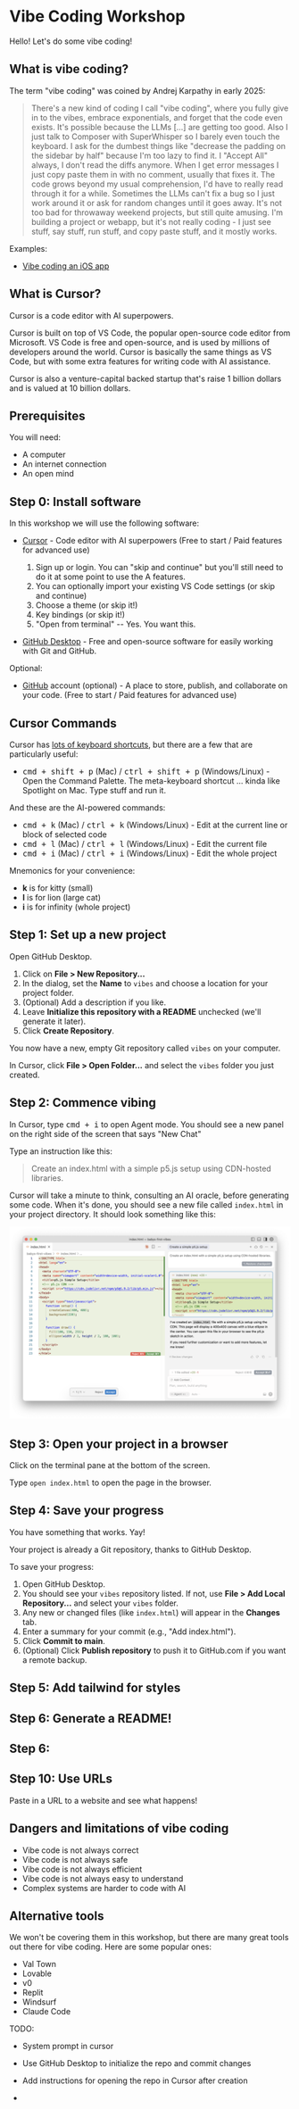 # Vibe Coding Workshop

Hello! Let's do some vibe coding!

## What is vibe coding?

The term "vibe coding" was coined by Andrej Karpathy in early 2025:

> There's a new kind of coding I call "vibe coding", where you fully give in to the vibes, embrace exponentials, and forget that the code even exists. It's possible because the LLMs [...] are getting too good. Also I just talk to Composer with SuperWhisper so I barely even touch the keyboard. I ask for the dumbest things like "decrease the padding on the sidebar by half" because I'm too lazy to find it. I "Accept All" always, I don't read the diffs anymore. When I get error messages I just copy paste them in with no comment, usually that fixes it. The code grows beyond my usual comprehension, I'd have to really read through it for a while. Sometimes the LLMs can't fix a bug so I just work around it or ask for random changes until it goes away. It's not too bad for throwaway weekend projects, but still quite amusing. I'm building a project or webapp, but it's not really coding - I just see stuff, say stuff, run stuff, and copy paste stuff, and it mostly works.

Examples:

- [Vibe coding an iOS app](https://x.com/karpathy/status/1903671737780498883)

## What is Cursor?

Cursor is a code editor with AI superpowers.

Cursor is built on top of VS Code, the popular open-source code editor from Microsoft. VS Code is free and open-source, and is used by millions of developers around the world. Cursor is basically the same things as VS Code, but with some extra features for writing code with AI assistance.

Cursor is also a venture-capital backed startup that's raise 1 billion dollars and is valued at 10 billion dollars.

## Prerequisites

You will need:

- A computer
- An internet connection
- An open mind

## Step 0: Install software

In this workshop we will use the following software:

- [Cursor](https://www.cursor.com/) - Code editor with AI superpowers (Free to start / Paid features for advanced use)
    1. Sign up or login. You can "skip and continue" but you'll still need to do it at some point to use the A features.
    1. You can optionally import your existing VS Code settings (or skip and continue)
    1. Choose a theme (or skip it!)
    1. Key bindings (or skip it!)
    1.  "Open from terminal" -- Yes. You want this.

- [GitHub Desktop](https://github.com/apps/desktop) - Free and open-source software for easily working with Git and GitHub.

Optional:

- [GitHub](https://github.com/) account (optional) - A place to store, publish, and collaborate on your code. (Free to start / Paid features for advanced use)


## Cursor Commands

Cursor has [lots of keyboard shortcuts](https://docs.cursor.com/configuration/kbd), but there are a few that are particularly useful:

- <kbd>cmd + shift + p</kbd> (Mac) / <kbd>ctrl + shift + p</kbd> (Windows/Linux) - Open the Command Palette. The meta-keyboard shortcut ... kinda like Spotlight on Mac. Type stuff and run it.

And these are the AI-powered commands:

- <kbd>cmd + k</kbd> (Mac) / <kbd>ctrl + k</kbd> (Windows/Linux) - Edit at the current line or block of selected code
- <kbd>cmd + l</kbd> (Mac) / <kbd>ctrl + l</kbd> (Windows/Linux) - Edit the current file
- <kbd>cmd + i</kbd> (Mac) / <kbd>ctrl + i</kbd> (Windows/Linux) - Edit the whole project

Mnemonics for your convenience:

- **k** is for kitty (small)
- **l** is for lion (large cat)
- **i** is for infinity (whole project)

## Step 1: Set up a new project

Open GitHub Desktop.

1. Click on **File > New Repository...**
1. In the dialog, set the **Name** to `vibes` and choose a location for your project folder.
1. (Optional) Add a description if you like.
1. Leave **Initialize this repository with a README** unchecked (we'll generate it later).
1. Click **Create Repository**.

You now have a new, empty Git repository called `vibes` on your computer.

In Cursor, click **File > Open Folder...** and select the `vibes` folder you just created.

## Step 2: Commence vibing

In Cursor, type <kbd>cmd + i</kbd> to open Agent mode. You should see a new panel on the right side of the screen that says "New Chat"

Type an instruction like this:

> Create an index.html with a simple p5.js setup using CDN-hosted libraries.

Cursor will take a minute to think, consulting an AI oracle, before generating some code. When it's done, you should see a new file called `index.html` in your project directory. It should look something like this:

![cursor-agent-mode](./images/cursor-agent.png)

## Step 3: Open your project in a browser

Click on the terminal pane at the bottom of the screen.

Type `open index.html` to open the page in the browser.

## Step 4: Save your progress

You have something that works. Yay!

Your project is already a Git repository, thanks to GitHub Desktop.

To save your progress:

1. Open GitHub Desktop.
1. You should see your `vibes` repository listed. If not, use **File > Add Local Repository...** and select your `vibes` folder.
1. Any new or changed files (like `index.html`) will appear in the **Changes** tab.
1. Enter a summary for your commit (e.g., "Add index.html").
1. Click **Commit to main**.
1. (Optional) Click **Publish repository** to push it to GitHub.com if you want a remote backup.

## Step 5: Add tailwind for styles

## Step 6: Generate a README!







## Step 6: 

## Step 10: Use URLs

Paste in a URL to a website and see what happens!

## Dangers and limitations of vibe coding

- Vibe code is not always correct
- Vibe code is not always safe
- Vibe code is not always efficient
- Vibe code is not always easy to understand
- Complex systems are harder to code with AI

## Alternative tools

We won't be covering them in this workshop, but there are many great tools out there for vibe coding. Here are some popular ones:

- Val Town
- Lovable
- v0
- Replit
- Windsurf
- Claude Code


TODO:

- System prompt in cursor
- Use GitHub Desktop to initialize the repo and commit changes
- Add instructions for opening the repo in Cursor after creation





- 